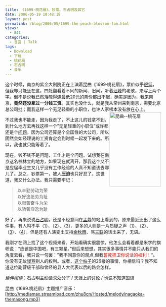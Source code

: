 ```yaml
---
title: 《1699·桃花扇》、钞票、石占明及其它
date: 2006-05-19 10:48:18
layout: post
permalink: /blog/2006/05/1699-the-peach-blossom-fan.html
views:
  - 841
categories:
  - 言吾 | Talk
tags:
  - Download
  - 下载
  - 桃花扇
  - 石占明
  - 音乐
---
```

这个时候，南京的紫金大剧院正在上演着昆曲《1699·桃花扇》，票价似乎<a href="http://culture.longhoo.net/news/userobject1ai497106.html" target="_blank">很低</a>，但我却只能坐在这，四处翻看着不同的新闻、旧闻，听着<a href="http://www.wangfeng.com.cn/" target="_blank">汪峰</a>的老歌，来写上两个字。倒不是说我已然落魄得连最低20元的票价都出不起，确实是因为，我来南京，**竟然还没拿过一分钱工资**。其实也没什么，就是我从常州来到南京，需要北京总公司批；而我这样一个无足轻重的小职位，也许人家根本没有放在心上。<img src="http://junnie.3322.org/images/zhu8.net/peach-blossom-fan.jpg" title="昆曲--桃花扇" alt="昆曲--桃花扇" style="float: right;" height="240" width="166" />

不过我也不能走，因为我走了，不止这儿的钱拿不到，到什么地方去再找这样一个&#8221;无足轻重的小职位&#8221;或许都还是个<a href="http://www.yangtse.com/pub/yzweb/dzbpd/zyxw/t20060507_76346.htm" target="_blank">问题</a>，因为公司还算是个全国性的大公司，所以固然会如经理说的工资肯定会到时候一起发下来的。所以，我也就只能等着了。

现在，钱不钱不是问题，工作才是个问题。试想我在南京这名校林立的地方，如果现在就离开，那我这个又不是应届毕业生又几乎没有工作经验的人真不知道该去哪儿了。总之，钞票第一，被人**压迫**也只好忍了。这世道，我又什么办法。我只需要牢记：

> 以辛勤劳动为荣  
> 以好逸恶劳为耻  
> 以艰苦奋斗为荣  
> 以骄奢淫逸为耻 

好了，再来说说<a href="http://www.google.com/search?q=%E7%9F%B3%E5%8D%A0%E6%98%8E&#038;hl=zh-CN&#038;newwindow=1" target="_blank">石占明</a>，还是不经意间在<a href="http://mj6655.yculblog.com/" target="_blank">孟静</a>的站上看到的，原来最近还出了这么件事，有人鸣不平（<a href="http://www.tianya.cn/publicforum/Content/free/1/692781.shtml" target="_blank">1</a>）、（<a href="http://mj6655.yculblog.com/post.1248177.html" target="_blank">2</a>）、（<a href="http://bbs.hongxiu.com/view.asp?BID=12&#038;id=2365950&#038;bname=%B6%C1%CA%E9%D4%D3%CC%B8&#038;TITLE=%CB%AD%CA%C7%D6%D0%B9%FA%C8%CB%BA%CD%CA%AF%D5%BC%C3%F7" target="_blank">3</a>），更多的人则是一片质疑之声（<a href="http://www.szwen.gov.cn/whlt/view.asp?position=20270&#038;gate=1&#038;T=%B6%D4%B2%BB%CA%B6%B9%FA%C6%EC%B5%C4%A1%B0%D1%F2%D9%C4%B8%E8%CD%F5%A1%B1%B2%BB%D3%A6%BF%ED%C8%DD" target="_blank">1</a>）、（<a href="http://news.huash.com/2006-05/17/content_5425830.htm" target="_blank">2</a>）、（<a href="http://test.52qj.com/form/dispbbs.asp?boardid=6&#038;id=668&#038;page=1" target="_blank">3</a>）、（<a href="http://www.tianya.cn/new/Publicforum/Content.asp?idWriter=0&#038;Key=0&#038;strItem=free&#038;idArticle=690879&#038;flag=1" target="_blank">4</a>），但是还有人演变出支持<a href="http://mj6655.yculblog.com/post.1248177.html#followups_1604599" target="_blank">余秋雨</a>、骂<a href="http://mj6655.yculblog.com/post.1248177.html#followups_1606726" target="_blank">三联</a>的话出来了，无语。

我刚才在网上找了这个视频来看，开始看确实很震惊，他怎么会看着都是米字的旗帜说：&#8221;应该是中国吧，有三颗星。&#8221;但后来想想，其实很多事情并不能只从我们的角度去看，我只说一句罢：&#8221;我不同意你的观点,但我<span style="color: rgb(198, 10, 0);">誓死捍卫你说话的权利！</span>&#8220;。你没有无故<a href="http://post.baidu.com/f?kw=%CA%AF%D5%BC%C3%F7" target="_blank">谩骂</a>别人的权利。或者，<a href="http://post.baidu.com/f?kz=99297188" target="_blank">这个帖子</a>的26楼的事情，你相信吗？我不知道这位副营级干部和曾经的县人大代表以后的路会怎样。

*延伸阅读*：石占明<a href="http://news.sina.com.cn/o/2006-05-15/09158927899s.shtml" target="_blank">主动请求处分</a>了 / 天涯上的<a href="http://www.tianya.cn/publicforum/Content/free/1/690965.shtml" target="_blank">讨论</a> / <a href="http://bbs.hongxiu.com/view.asp?BID=12&#038;id=2367245&#038;bname=%B6%C1%CA%E9%D4%D3%CC%B8&#038;TITLE=%D2%B2%CB%B5%B2%BB%D6%AA%B5%C0%B9%FA%C6%EC" target="_blank">也说不知道国旗</a>

昆曲《1699.桃花扇》主题推广音乐：[http://mediamax.streamload.com/zhu8cn/Hosted/melody/nagaoka-themasong.mp3]